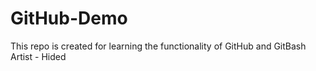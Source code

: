 # GitHub-Demo
This repo is created for learning the functionality of GitHub and GitBash
Artist - Hided
